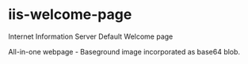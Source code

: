 # iis-welcome-page
Internet Information Server Default Welcome page

All-in-one webpage - Baseground image incorporated as base64 blob.
